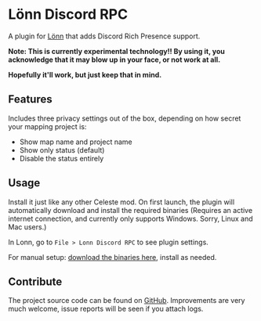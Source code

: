 # Lönn Discord RPC
A plugin for [Lönn](https://github.com/CelestialCartographers/Loenn/) that adds Discord Rich Presence support.

**Note: This is currently experimental technology!! By using it, you acknowledge that it may blow up in your face, or not work at all.**

**Hopefully it'll work, but just keep that in mind.**

## Features
Includes three privacy settings out of the box, depending on how secret your mapping project is:
- Show map name and project name
- Show only status (default)
- Disable the status entirely

## Usage
Install it just like any other Celeste mod. On first launch, the plugin will automatically download and install the required binaries (Requires an active internet connection, and currently only supports Windows. Sorry, Linux and Mac users.)

In Lonn, go to `File > Lonn Discord RPC` to see plugin settings.

For manual setup: [download the binaries here](https://github.com/discord/discord-rpc/releases/), install as needed.

## Contribute
The project source code can be found on [GitHub](https://github.com/axiand/LonnDiscordRPC/). Improvements are very much welcome, issue reports will be seen if you attach logs.